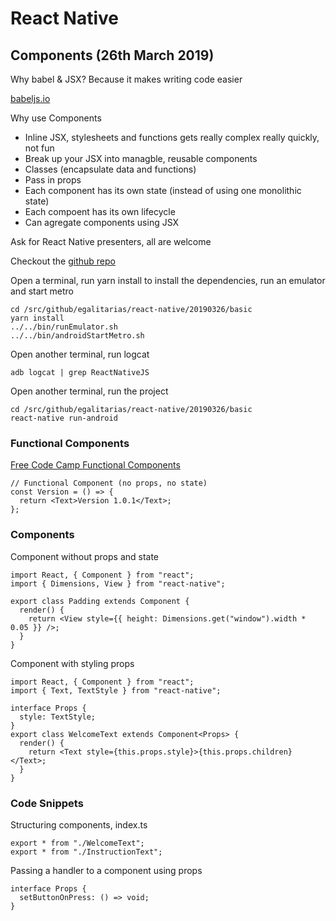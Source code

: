 # React Native

## Components (26th March 2019) ##

Why babel & JSX?  Because it makes writing code easier

[babeljs.io](https://babeljs.io/repl)


Why use Components
* Inline JSX, stylesheets and functions gets really complex really quickly, not fun
* Break up your JSX into managble, reusable components
* Classes (encapsulate data and functions)
* Pass in props
* Each component has its own state (instead of using one monolithic state)
* Each compoent has its own lifecycle
* Can agregate components using JSX

Ask for React Native presenters, all are welcome

Checkout the [github repo](https://github.com/Egalitarias/react-native.git)

Open a terminal, run yarn install to install the dependencies, run an emulator and start metro
```
cd /src/github/egalitarias/react-native/20190326/basic
yarn install
../../bin/runEmulator.sh 
../../bin/androidStartMetro.sh
```

Open another terminal, run logcat
```
adb logcat | grep ReactNativeJS
```

Open another terminal, run the project
```
cd /src/github/egalitarias/react-native/20190326/basic
react-native run-android
```

### Functional Components ###

[Free Code Camp Functional Components](https://guide.freecodecamp.org/react-native/functional-vs-class-components/)

```
// Functional Component (no props, no state)
const Version = () => {
  return <Text>Version 1.0.1</Text>;
};
```

### Components ###

Component without props and state

```
import React, { Component } from "react";
import { Dimensions, View } from "react-native";

export class Padding extends Component {
  render() {
    return <View style={{ height: Dimensions.get("window").width * 0.05 }} />;
  }
}
```

Component with styling props

```
import React, { Component } from "react";
import { Text, TextStyle } from "react-native";

interface Props {
  style: TextStyle;
}
export class WelcomeText extends Component<Props> {
  render() {
    return <Text style={this.props.style}>{this.props.children}</Text>;
  }
}
```

### Code Snippets ###

Structuring components, index.ts
```
export * from "./WelcomeText";
export * from "./InstructionText";
```

Passing a handler to a component using props
```
interface Props {
  setButtonOnPress: () => void;
}
```
